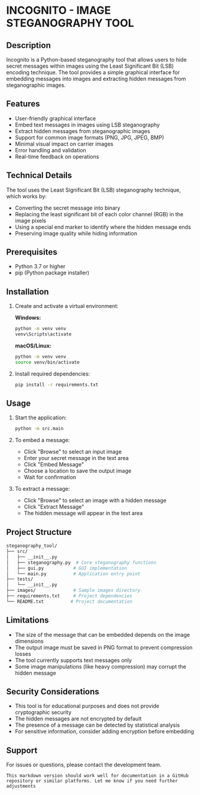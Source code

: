 # INCOGNITO - IMAGE STEGANOGRAPHY TOOL

## Description

Incognito is a Python-based steganography tool that allows users to hide secret messages within images using the Least Significant Bit (LSB) encoding technique. The tool provides a simple graphical interface for embedding messages into images and extracting hidden messages from steganographic images.

## Features

- User-friendly graphical interface
- Embed text messages in images using LSB steganography
- Extract hidden messages from steganographic images
- Support for common image formats (PNG, JPG, JPEG, BMP)
- Minimal visual impact on carrier images
- Error handling and validation
- Real-time feedback on operations

## Technical Details

The tool uses the Least Significant Bit (LSB) steganography technique, which works by:

- Converting the secret message into binary
- Replacing the least significant bit of each color channel (RGB) in the image pixels
- Using a special end marker to identify where the hidden message ends
- Preserving image quality while hiding information

## Prerequisites

- Python 3.7 or higher
- pip (Python package installer)

## Installation

1. Create and activate a virtual environment:

   **Windows:**

   ```bash
   python -m venv venv
   venv\Scripts\activate
   ```

   **macOS/Linux:**

   ```bash
   python -m venv venv
   source venv/bin/activate
   ```

1. Install required dependencies:

   ```bash
   pip install -r requirements.txt
   ```

## Usage

1. Start the application:

   ```bash
   python -m src.main
   ```

2. To embed a message:
   - Click "Browse" to select an input image
   - Enter your secret message in the text area
   - Click "Embed Message"
   - Choose a location to save the output image
   - Wait for confirmation
3. To extract a message:
   - Click "Browse" to select an image with a hidden message
   - Click "Extract Message"
   - The hidden message will appear in the text area

## Project Structure

```bash
steganography_tool/
├── src/
│   ├── __init__.py
│   ├── steganography.py  # Core steganography functions
│   ├── gui.py           # GUI implementation
│   └── main.py          # Application entry point
├── tests/
│   └── __init__.py
├── images/              # Sample images directory
├── requirements.txt     # Project dependencies
└── README.txt          # Project documentation

```

## Limitations

- The size of the message that can be embedded depends on the image dimensions
- The output image must be saved in PNG format to prevent compression losses
- The tool currently supports text messages only
- Some image manipulations (like heavy compression) may corrupt the hidden message

## Security Considerations

- This tool is for educational purposes and does not provide cryptographic security
- The hidden messages are not encrypted by default
- The presence of a message can be detected by statistical analysis
- For sensitive information, consider adding encryption before embedding

## Support

For issues or questions, please contact the development team.

```vbnet
This markdown version should work well for documentation in a GitHub repository or similar platforms. Let me know if you need further adjustments
```
